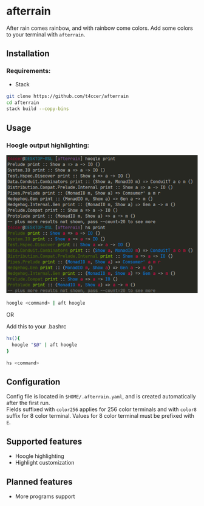 # afterrain
  After rain comes rainbow, and with rainbow come colors. Add some colors to your terminal with `afterrain`.

## Installation
### Requirements: 
 - Stack

  ```bash
  git clone https://github.com/t4ccer/afterrain
  cd afterrain
  stack build --copy-bins
  ```

## Usage
  ### Hoogle output highlighting:

  ![alt text](img/ss1.png)

  ```bash
  hoogle <command> | aft hoogle
  ```
  OR  
  
  
  Add this to your .bashrc
  ```bash
  hs(){
    hoogle "$@" | aft hoogle
  }
  ```
  ```bash
  hs <command>
  ```

## Configuration
  Config file is located in `$HOME/.afterrain.yaml`, and is created automatically after the first run.  
  Fields suffixed with `color256` applies for  256 color terminals and with `color8` suffix for 8 color terminal. Values for 8 color terminal must be prefixed with `E`.

## Supported features
 - Hoogle highlighting
 - Highlight customization

## Planned features
 - More programs support

